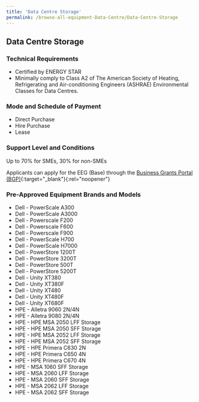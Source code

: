 ```yaml
---
title: 'Data Centre Storage'
permalink: /browse-all-equipment-Data-Centre/Data-Centre-Storage
---
```


## Data Centre Storage

### Technical Requirements

- Certified by ENERGY STAR 
- Minimally comply to Class A2 of The American Society of Heating, Refrigerating and Air-conditioning Engineers (ASHRAE) Environmental Classes for Data Centres.

### Mode and Schedule of Payment 

- Direct Purchase
- Hire Purchase
- Lease

### Support Level and Conditions

Up to 70% for SMEs, 30% for non-SMEs

Applicants can apply for the EEG (Base) through the [Business Grants Portal (BGP)](http://www.businessgrants.gov.sg/){:target="_blank"}{:rel="noopener"}

### Pre-Approved Equipment Brands and Models

- Dell - PowerScale A300
- Dell - PowerScale A3000
- Dell - Powerscale F200
- Dell - Powerscale F600
- Dell - Powerscale F900
- Dell - PowerScale H700
- Dell - PowerScale H7000
- Dell - PowerStore 1200T
- Dell - PowerStore 3200T
- Dell - PowerStore 500T
- Dell - PowerStore 5200T
- Dell - Unity XT380
- Dell - Unity XT380F
- Dell - Unity XT480
- Dell - Unity XT480F
- Dell - Unity XT680F
- HPE - Alletra 9060 2N/4N
- HPE - Alletra 9080 2N/4N
- HPE - HPE MSA 2050 LFF Storage
- HPE - HPE MSA 2050 SFF Storage
- HPE - HPE MSA 2052 LFF Storage
- HPE - HPE MSA 2052 SFF Storage
- HPE - HPE Primera C630 2N
- HPE - HPE Primera C650 4N
- HPE - HPE Primera C670 4N
- HPE - MSA 1060 SFF Storage
- HPE - MSA 2060 LFF Storage
- HPE - MSA 2060 SFF Storage
- HPE - MSA 2062 LFF Storage
- HPE - MSA 2062 SFF Storage





<script src='/jquery/resize-tables.js'></script>
